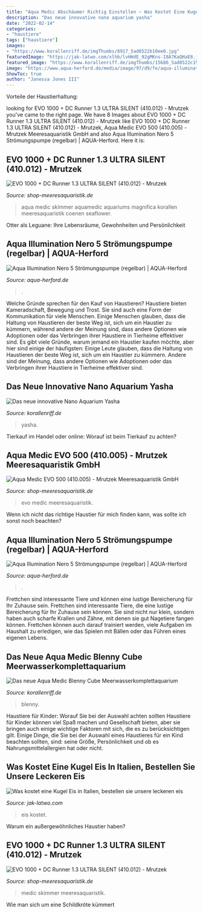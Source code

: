 ```yaml
---
title: "Aqua Medic Abschäumer Richtig Einstellen ~ Was Kostet Eine Kugel Eis In Italien, Bestellen Sie Unsere Leckeren Eis"
description: "Das neue innovative nano aquarium yasha"
date: "2022-02-14"
categories:
- "haustiere"
tags: ["haustiere"]
images:
- "https://www.korallenriff.de/imgThumbs/8917_5ad8522b10ee0.jpg"
featuredImage: "https://jak-latwo.com/xlhb/lvHHdE_92gMKns-I8A7KaQHaE8.jpg"
featured_image: "https://www.korallenriff.de/imgThumbs/15686_5ad8522c19b41.jpg"
image: "https://www.aqua-herford.de/media/image/97/d9/fe/aqua-illumination-nero-5-23084-101336_600x600@2x.jpg"
ShowToc: true
author: "Janessa Jones III"
---
```



Vorteile der Haustierhaltung:

	

		
looking for EVO 1000 + DC Runner 1.3 ULTRA SILENT (410.012) - Mrutzek you've came to the right page. We have 8 Images about EVO 1000 + DC Runner 1.3 ULTRA SILENT (410.012) - Mrutzek like EVO 1000 + DC Runner 1.3 ULTRA SILENT (410.012) - Mrutzek, Aqua Medic EVO 500 (410.005) - Mrutzek Meeresaquaristik GmbH and also Aqua Illumination Nero 5 Strömungspumpe (regelbar) | AQUA-Herford. Here it is:
		
    
## EVO 1000 + DC Runner 1.3 ULTRA SILENT (410.012) - Mrutzek

<img loading=lazy src="https://www.shop-meeresaquaristik.de/images/product_images/popup_images/26804_3.jpg" onerror="this.onerror=null;this.src='https://tse4.mm.bing.net/th?id=OIP._b6jfHI2XYgwOXkkQ2WwAwHaHa&amp;pid=15.1';" alt="EVO 1000 + DC Runner 1.3 ULTRA SILENT (410.012) - Mrutzek">

_Source: shop-meeresaquaristik.de_

>aqua medic skimmer aquamedic aquariums magnifica korallen meeresaquaristik coenen seaflower. 

	

Otter als Leguane: Ihre Lebensräume, Gewohnheiten und Persönlichkeit

    
## Aqua Illumination Nero 5 Strömungspumpe (regelbar) | AQUA-Herford

<img loading=lazy src="https://www.aqua-herford.de/media/image/89/0e/63/aqua-illumination-nero-5-23076-101336.jpg" onerror="this.onerror=null;this.src='https://tse2.mm.bing.net/th?id=OIP.Cec1POwYlwSL2DAmfg3CXgHaE8&amp;pid=15.1';" alt="Aqua Illumination Nero 5 Strömungspumpe (regelbar) | AQUA-Herford">

_Source: aqua-herford.de_

>. 

	

Welche Gründe sprechen für den Kauf von Haustieren?
Haustiere bieten Kameradschaft, Bewegung und Trost. Sie sind auch eine Form der Kommunikation für viele Menschen. Einige Menschen glauben, dass die Haltung von Haustieren der beste Weg ist, sich um ein Haustier zu kümmern, während andere der Meinung sind, dass andere Optionen wie Adoptionen oder das Verbringen ihrer Haustiere in Tierheime effektiver sind. Es gibt viele Gründe, warum jemand ein Haustier kaufen möchte, aber hier sind einige der häufigsten:
Einige Leute glauben, dass die Haltung von Haustieren der beste Weg ist, sich um ein Haustier zu kümmern. Andere sind der Meinung, dass andere Optionen wie Adoptionen oder das Verbringen ihrer Haustiere in Tierheime effektiver sind.

    
## Das Neue Innovative Nano Aquarium Yasha

<img loading=lazy src="https://www.korallenriff.de/imgThumbs/8917_5ad8522b10ee0.jpg" onerror="this.onerror=null;this.src='https://tse1.mm.bing.net/th?id=OIP.lrtXgAzGgMmPfhPBdmucXgHaD6&amp;pid=15.1';" alt="Das neue innovative Nano Aquarium Yasha">

_Source: korallenriff.de_

>yasha. 

	

Tierkauf im Handel oder online: Worauf ist beim Tierkauf zu achten?

    
## Aqua Medic EVO 500 (410.005) - Mrutzek Meeresaquaristik GmbH

<img loading=lazy src="https://www.shop-meeresaquaristik.de/images/product_images/info_images/24873_5.jpg" onerror="this.onerror=null;this.src='https://tse3.mm.bing.net/th?id=OIP.NzEYemhEVGbVXgquErm4kQAAAA&amp;pid=15.1';" alt="Aqua Medic EVO 500 (410.005) - Mrutzek Meeresaquaristik GmbH">

_Source: shop-meeresaquaristik.de_

>evo medic meeresaquaristik. 

	

Wenn ich nicht das richtige Haustier für mich finden kann, was sollte ich sonst noch beachten?

    
## Aqua Illumination Nero 5 Strömungspumpe (regelbar) | AQUA-Herford

<img loading=lazy src="https://www.aqua-herford.de/media/image/97/d9/fe/aqua-illumination-nero-5-23084-101336_600x600@2x.jpg" onerror="this.onerror=null;this.src='https://tse2.mm.bing.net/th?id=OIP.nHmV91Rqvs_hLKggyp1xCwHaE8&amp;pid=15.1';" alt="Aqua Illumination Nero 5 Strömungspumpe (regelbar) | AQUA-Herford">

_Source: aqua-herford.de_

>. 

	

Frettchen sind interessante Tiere und können eine lustige Bereicherung für Ihr Zuhause sein.
Frettchen sind interessante Tiere, die eine lustige Bereicherung für Ihr Zuhause sein können. Sie sind nicht nur klein, sondern haben auch scharfe Krallen und Zähne, mit denen sie gut Nagetiere fangen können. Frettchen können auch darauf trainiert werden, viele Aufgaben im Haushalt zu erledigen, wie das Spielen mit Bällen oder das Führen eines eigenen Lebens.

    
## Das Neue Aqua Medic Blenny Cube Meerwasserkomplettaquarium

<img loading=lazy src="https://www.korallenriff.de/imgThumbs/15686_5ad8522c19b41.jpg" onerror="this.onerror=null;this.src='https://tse4.mm.bing.net/th?id=OIP.zQQ6aJmia-qohZkEoNhViQHaD6&amp;pid=15.1';" alt="Das neue Aqua Medic Blenny Cube Meerwasserkomplettaquarium">

_Source: korallenriff.de_

>blenny. 

	

Haustiere für Kinder: Worauf Sie bei der Auswahl achten sollten
Haustiere für Kinder können viel Spaß machen und Gesellschaft bieten, aber sie bringen auch einige wichtige Faktoren mit sich, die es zu berücksichtigen gilt. Einige Dinge, die Sie bei der Auswahl eines Haustieres für ein Kind beachten sollten, sind: seine Größe, Persönlichkeit und ob es Nahrungsmittelallergien hat oder nicht.

    
## Was Kostet Eine Kugel Eis In Italien, Bestellen Sie Unsere Leckeren Eis

<img loading=lazy src="https://jak-latwo.com/xlhb/lvHHdE_92gMKns-I8A7KaQHaE8.jpg" onerror="this.onerror=null;this.src='https://tse1.mm.bing.net/th?id=OIP.AIM3TVZX_8y7gBVcNBny8AAAAA&amp;pid=15.1';" alt="Was kostet eine Kugel Eis in Italien, bestellen sie unsere leckeren eis">

_Source: jak-latwo.com_

>eis kostet. 

	

Warum ein außergewöhnliches Haustier haben?

    
## EVO 1000 + DC Runner 1.3 ULTRA SILENT (410.012) - Mrutzek

<img loading=lazy src="https://www.shop-meeresaquaristik.de/images/product_images/info_images/26804_4.jpg" onerror="this.onerror=null;this.src='https://tse2.mm.bing.net/th?id=OIP.yNim8JE1lQuElGy61YzfCgAAAA&amp;pid=15.1';" alt="EVO 1000 + DC Runner 1.3 ULTRA SILENT (410.012) - Mrutzek">

_Source: shop-meeresaquaristik.de_

>medic skimmer meeresaquaristik. 

	

Wie man sich um eine Schildkröte kümmert

